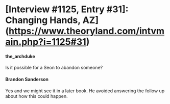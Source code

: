 # [Interview #1125, Entry #31]: Changing Hands, AZ](https://www.theoryland.com/intvmain.php?i=1125#31)

#### the\_archduke

Is it possible for a Seon to abandon someone?

#### Brandon Sanderson

Yes and we might see it in a later book. He avoided answering the follow up about how this could happen.

